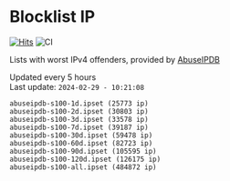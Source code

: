 # Blocklist IP

[![Hits](https://hits.seeyoufarm.com/api/count/incr/badge.svg?url=https%3A%2F%2Fgithub.com%2Fborestad%2Fblocklist-ip%2F&count_bg=%2379C83D&title_bg=%23555555&icon=&icon_color=%23E7E7E7&title=hits&edge_flat=false)](https://hits.seeyoufarm.com)  ![CI](https://img.shields.io/github/workflow/status/borestad/blocklist-ip/CI?style=flat-square)

Lists with worst IPv4 offenders, provided by [AbuseIPDB](https://www.abuseipdb.com/)

<!-- FOOTER-PLACEHOLDER -->
Updated every 5 hours<br>
Last update: `2024-02-29 - 10:21:08`
```
abuseipdb-s100-1d.ipset (25773 ip)
abuseipdb-s100-2d.ipset (30803 ip)
abuseipdb-s100-3d.ipset (33578 ip)
abuseipdb-s100-7d.ipset (39187 ip)
abuseipdb-s100-30d.ipset (59478 ip)
abuseipdb-s100-60d.ipset (82723 ip)
abuseipdb-s100-90d.ipset (105595 ip)
abuseipdb-s100-120d.ipset (126175 ip)
abuseipdb-s100-all.ipset (484872 ip)
```
